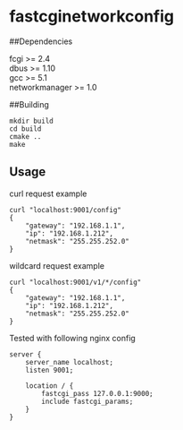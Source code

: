 # fastcginetworkconfig

##Dependencies

fcgi >= 2.4  
dbus >= 1.10  
gcc >= 5.1  
networkmanager >= 1.0

##Building
```
mkdir build
cd build
cmake ..
make
```

## Usage
curl request example  

```
curl "localhost:9001/config"
{
    "gateway": "192.168.1.1",
    "ip": "192.168.1.212",
    "netmask": "255.255.252.0"
}
```

wildcard request example  

```
curl "localhost:9001/v1/*/config"
{
    "gateway": "192.168.1.1",
    "ip": "192.168.1.212",
    "netmask": "255.255.252.0"
}
```

Tested with following nginx config
```
server { 
    server_name localhost; 
    listen 9001;    

    location / { 
        fastcgi_pass 127.0.0.1:9000; 
        include fastcgi_params; 
    }   
}
```
